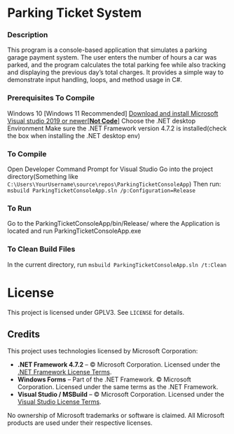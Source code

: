# Parking Ticket System

### Description
This program is a console-based application that simulates a parking garage payment system. The user enters the number of hours a car was parked, and the program calculates the total parking fee while also tracking and displaying the previous day’s total charges. It provides a simple way to demonstrate input handling, loops, and method usage in C#.

### Prerequisites To Compile
Windows 10 [Windows 11 Recommended]
[Download and install Microsoft Visual studio 2019 or newer[**Not Code**]](https://visualstudio.microsoft.com/downloads/)
Choose the  .NET desktop Environment
Make sure the .NET Framework version 4.7.2 is installed(check the box when installing the .NET desktop env)

### To Compile
Open Developer Command Prompt for Visual Studio
Go into the project directory(Something like `C:\Users\YourUsername\source\repos\ParkingTicketConsoleApp`)
Then run: `msbuild ParkingTicketConsoleApp.sln /p:Configuration=Release`
### To Run
Go to the ParkingTicketConsoleApp/bin/Release/ where the Application is located and run ParkingTicketConsoleApp.exe

### To Clean Build Files
In the current directory, run `msbuild ParkingTicketConsoleApp.sln /t:Clean`

# License
This project is licensed under GPLV3. See `LICENSE` for details.

## Credits
This project uses technologies licensed by Microsoft Corporation:
- **.NET Framework 4.7.2** – © Microsoft Corporation. Licensed under the [.NET Framework License Terms](https://dotnet.microsoft.com/en-us/download/dotnet-framework/net472).
- **Windows Forms** – Part of the .NET Framework. © Microsoft Corporation. Licensed under the same terms as the .NET Framework.
- **Visual Studio / MSBuild** – © Microsoft Corporation. Licensed under the [Visual Studio License Terms](https://visualstudio.microsoft.com/license-terms/).

No ownership of Microsoft trademarks or software is claimed. All Microsoft products are used under their respective licenses.

